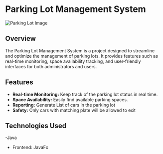 # Parking Lot Management System

![Parking Lot Image](link_to_image.png)

## Overview

The Parking Lot Management System is a project designed to streamline and optimize the management of parking lots.
It provides features such as real-time monitoring, space availability tracking, and user-friendly interfaces for both administrators and users.

## Features

- **Real-time Monitoring:** Keep track of the parking lot status in real time.
- **Space Availability:** Easily find available parking spaces.
- **Reporting:** Generate List of cars in the parking lot
- **Safety:** Only cars with matching plate will be allowed to exit

## Technologies Used
-Java
- Frontend: JavaFx

